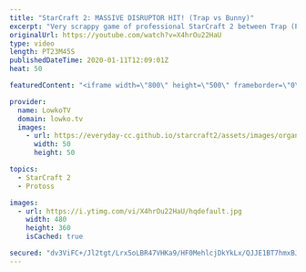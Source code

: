 ```yaml
---
title: "StarCraft 2: MASSIVE DISRUPTOR HIT! (Trap vs Bunny)"
excerpt: "Very scrappy game of professional StarCraft 2 between Trap (Protoss) and Bunny (Terran). Both players make several of mistakes in the match, which is why it gets extremely hectic. From accidential Colossus rally points, to a massive Disruptor hit. Terran vs Protoss has quickly become one of my favourites,"
originalUrl: https://youtube.com/watch?v=X4hrOu22HaU
type: video
length: PT23M45S
publishedDateTime: 2020-01-11T12:09:01Z
heat: 50

featuredContent: "<iframe width=\"800\" height=\"500\" frameborder=\"0\" src=\"https://www.youtube.com/embed/X4hrOu22HaU\" allow=\"accelerometer; autoplay; encrypted-media; gyroscope; picture-in-picture\" allowfullscreen></iframe>"

provider:
  name: LowkoTV
  domain: lowko.tv
  images:
    - url: https://everyday-cc.github.io/starcraft2/assets/images/organizations/lowko.tv-50x50.jpg
      width: 50
      height: 50

topics:
  - StarCraft 2
  - Protoss

images:
  - url: https://i.ytimg.com/vi/X4hrOu22HaU/hqdefault.jpg
    width: 480
    height: 360
    isCached: true

secured: "dv3ViFC+/Jl2tgt/Lrx5oLBR47VHKa9/HF0MehlcjDkYkLx/QJJE1BT7hmxBJjd9vEdB2GI6lIEvAPzH/iEGWK/YHSLpMgPHVZoI5oedz8Hy8wp1LyeXCCCcGS4XatUIYm/lJokuOvBI7D1AXKfUBE0+octvkjz1kx/Q0TGLillZtfb2bCOc9ctLctxWffrd+KGBE2AX9zn63x2XJ8y5b9MXGjCabwqOXVABL0TCwx3/N+681S7iSetkHAAR7e5ZnlfbC2Os12CGP7ju1mPn0BX3ndk89Eqyagf9wDivWMGhWuXRXaboh8/GzlvbkltjzilMQogB9CwipUWVF+zMdK5Tt7YS+g99QzhE/Uf6xFL4ahghV0WivSKt2ditA5YzSN+z+I3P2lfoSQCYv/sLodpiUcB/lSXD7mzJlbwTFADl6Qsz+QQZONdBHOsnObvy;4aGMrUM3dFKJBq2/nD4ODg=="
---
```


